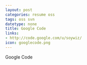 ```yaml
---
layout: post
categories: resume oss
tags: oss svn
datetype: none
title: Google Code
links:
- http://code.google.com/u/soywiz/
icon: googlecode.png
---
```


Google Code

